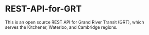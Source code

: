 REST-API-for-GRT
================

This is an open source REST API for Grand River Transit (GRT), which serves the Kitchener, Waterloo, and Cambridge regions.
